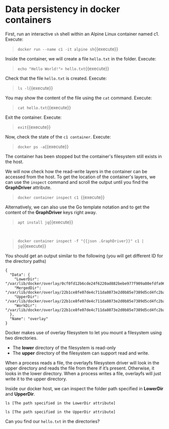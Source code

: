 # Data persistency in docker containers

First,  run an interactive `sh` shell within an Alpine Linux container named c1. Execute:

> `docker run --name c1 -it alpine sh`{{execute}}

Inside the container, we will create a file `hello.txt` in the folder. Execute:

> `echo "Hello World!"> hello.txt`{{execute}}

Check that the file `hello.txt` is created. Execute:

> `ls -l`{{execute}}

You may show the content of the file using the `cat` command. Execute:

> `cat hello.txt`{{execute}}

Exit the container. Execute:

> `exit`{{execute}}


Now, check the state of the `c1 container`.  Execute:

> `docker ps -a`{{execute}}

The container has been stopped but the container's filesystem still exists in the host.

We will now check how the read-write layers in the container can be accessed from the host. To get the location of the container's layers, we can use the `inspect` command and scroll the output until you find the **GraphDriver** attribute.

> `docker container inspect c1 `{{execute}}

Alternatively, we can also use the Go template notation and to get the content of the **GraphDriver** keys right away.

> `apt install jq`{{execute}}

<br/>

> `docker container inspect -f "{{json .GraphDriver}}" c1 | jq`{{execute}}


You should get an output similar to the following  (you will get different ID for the directory paths)

```
{
  "Data": {
    "LowerDir": "/var/lib/docker/overlay/0cf0fd12b6cde24f6220ad882bebe977f909a80efdfa96c5945d9873cd41985e/root",
    "MergedDir": "/var/lib/docker/overlay/22b1ce8fe07de4c711da8073e2d0b85e7389d5cd4fc2ba829fe3a131447e8361/merged",
    "UpperDir": "/var/lib/docker/overlay/22b1ce8fe07de4c711da8073e2d0b85e7389d5cd4fc2ba829fe3a131447e8361/upper",
    "WorkDir": "/var/lib/docker/overlay/22b1ce8fe07de4c711da8073e2d0b85e7389d5cd4fc2ba829fe3a131447e8361/work"
  },
  "Name": "overlay"
}
```

Docker makes use of overlay filesystem to let you mount a filesystem using two directories.
* The **lower** directory of the filesystem is read-only
* The **upper** directory of the filesystem  can support read and write.

When a process reads a file, the overlayfs filesystem driver will look in the upper directory and reads the file from there if it’s present. Otherwise, it looks in the lower directory. When a process writes a file, overlayfs will just write it to the upper directory.

Inside our docker host,  we can inspect the folder path  specified in **LowerDir** and **UpperDir**. 

`ls [The path specified in the LowerDir attribute]`

`ls [The path specified in the UpperDir attribute]`

Can you  find our `hello.txt` in the directories?
